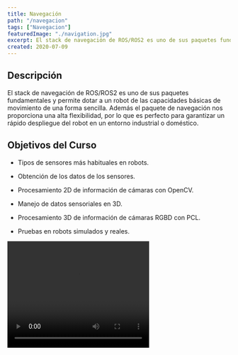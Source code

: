 ```yaml
---
title: Navegación
path: "/navegacion"
tags: ["Navegacion"]
featuredImage: "./navigation.jpg"
excerpt: El stack de navegación de ROS/ROS2 es uno de sus paquetes fundamentales y permite dotar a un robot de las capacidades básicas de movimiento de una forma sencilla
created: 2020-07-09
---
```


## Descripción

El stack de navegación de ROS/ROS2 es uno de sus paquetes fundamentales y permite dotar a un robot de las capacidades básicas de movimiento de una forma sencilla. Además el paquete de navegación nos proporciona una alta flexibilidad, por lo que es perfecto para garantizar un rápido despliegue del robot en un entorno industrial o doméstico.

## Objetivos del Curso

* Tipos de sensores más habituales en robots.

* Obtención de los datos de los sensores.

* Procesamiento 2D de información de cámaras con OpenCV.

* Manejo de datos sensoriales en 3D.

* Procesamiento 3D de información de cámaras RGBD con PCL.

* Pruebas en robots simulados y reales.

<video width="320" height="240" controls>
 <source src="./Navigation2.mp4" type="video/mp4">
</video>
